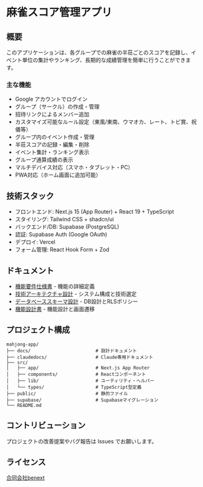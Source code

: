 # 麻雀スコア管理アプリ

## 概要

このアプリケーションは、各グループでの麻雀の半荘ごとのスコアを記録し、イベント単位の集計やランキング、長期的な成績管理を簡単に行うことができます。

### 主な機能
- Google アカウントでログイン
- グループ（サークル）の作成・管理
- 招待リンクによるメンバー追加
- カスタマイズ可能なルール設定（東風/東南、ウマオカ、レート、トビ賞、祝儀等）
- グループ内のイベント作成・管理
- 半荘スコアの記録・編集・削除
- イベント集計・ランキング表示
- グループ通算成績の表示
- マルチデバイス対応（スマホ・タブレット・PC）
- PWA対応（ホーム画面に追加可能）

## 技術スタック

- フロントエンド: Next.js 15 (App Router) + React 19 + TypeScript
- スタイリング: Tailwind CSS + shadcn/ui
- バックエンド/DB: Supabase (PostgreSQL)
- 認証: Supabase Auth (Google OAuth)
- デプロイ: Vercel
- フォーム管理: React Hook Form + Zod

## ドキュメント

- [機能要件仕様書](./docs/functional-requirements.md) - 機能の詳細定義
- [技術アーキテクチャ設計](./docs/technical-architecture.md) - システム構成と技術選定
- [データベーススキーマ設計](./docs/database.md) - DB設計とRLSポリシー
- [機能設計書](./docs/specification.md) - 機能設計と画面遷移

## プロジェクト構成

```
mahjong-app/
├── docs/                        # 設計ドキュメント
├── claudedocs/                  # Claude専用ドキュメント
├── src/
│   ├── app/                     # Next.js App Router
│   ├── components/              # Reactコンポーネント
│   ├── lib/                     # ユーティリティ・ヘルパー
│   └── types/                   # TypeScript型定義
├── public/                      # 静的ファイル
├── supabase/                    # Supabaseマイグレーション
└── README.md
```

## コントリビューション

プロジェクトの改善提案やバグ報告は Issues でお願いします。

## ライセンス

[合同会社benext](https://benext-corp.co.jp/)
